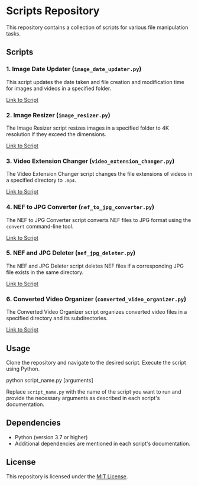 # Scripts Repository

This repository contains a collection of scripts for various file manipulation tasks.

## Scripts

### 1. Image Date Updater (`image_date_updater.py`)

This script updates the date taken and file creation and modification time for images and videos in a specified folder.

[Link to Script](image_date_updater.py)

### 2. Image Resizer (`image_resizer.py`)

The Image Resizer script resizes images in a specified folder to 4K resolution if they exceed the dimensions.

[Link to Script](image_resizer.py)

### 3. Video Extension Changer (`video_extension_changer.py`)

The Video Extension Changer script changes the file extensions of videos in a specified directory to `.mp4`.

[Link to Script](video_extension_changer.py)

### 4. NEF to JPG Converter (`nef_to_jpg_converter.py`)

The NEF to JPG Converter script converts NEF files to JPG format using the `convert` command-line tool.

[Link to Script](nef_to_jpg_converter.py)

### 5. NEF and JPG Deleter (`nef_jpg_deleter.py`)

The NEF and JPG Deleter script deletes NEF files if a corresponding JPG file exists in the same directory.

[Link to Script](nef_jpg_deleter.py)

### 6. Converted Video Organizer (`converted_video_organizer.py`)

The Converted Video Organizer script organizes converted video files in a specified directory and its subdirectories.

[Link to Script](converted_video_organizer.py)

## Usage

Clone the repository and navigate to the desired script. Execute the script using Python.

python script_name.py [arguments]


Replace `script_name.py` with the name of the script you want to run and provide the necessary arguments as described in each script's documentation.

## Dependencies

- Python (version 3.7 or higher)
- Additional dependencies are mentioned in each script's documentation.

## License

This repository is licensed under the [MIT License](LICENSE).

